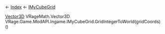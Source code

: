 ← [Index](Api-Index) ← [IMyCubeGrid](VRage.Game.ModAPI.Ingame.IMyCubeGrid)

[Vector3D](VRageMath.Vector3D) VRageMath.Vector3D VRage.Game.ModAPI.Ingame.IMyCubeGrid.GridIntegerToWorld(gridCoords)()